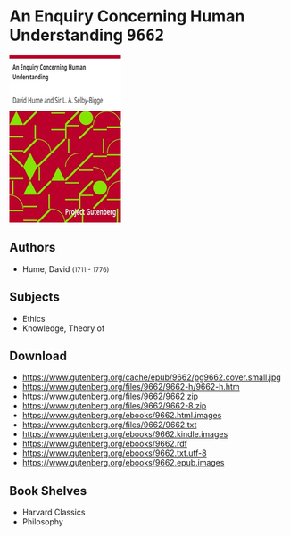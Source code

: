 # An Enquiry Concerning Human Understanding <kbd>9662</kbd>

![](./cover.medium.jpg "")

## Authors


 - Hume, David <small>(1711 - 1776)</small>

## Subjects


 - Ethics
 - Knowledge, Theory of

## Download


 - https://www.gutenberg.org/cache/epub/9662/pg9662.cover.small.jpg
 - https://www.gutenberg.org/files/9662/9662-h/9662-h.htm
 - https://www.gutenberg.org/files/9662/9662.zip
 - https://www.gutenberg.org/files/9662/9662-8.zip
 - https://www.gutenberg.org/ebooks/9662.html.images
 - https://www.gutenberg.org/files/9662/9662.txt
 - https://www.gutenberg.org/ebooks/9662.kindle.images
 - https://www.gutenberg.org/ebooks/9662.rdf
 - https://www.gutenberg.org/ebooks/9662.txt.utf-8
 - https://www.gutenberg.org/ebooks/9662.epub.images

## Book Shelves


 - Harvard Classics
 - Philosophy
